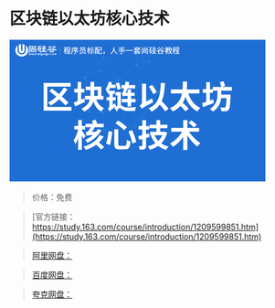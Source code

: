 # 区块链以太坊核心技术

![img](../../../assets/study163/free/0eda0020f7034060aa742ae6450713b9.jpg)

> 价格：免费

> [官方链接：https://study.163.com/course/introduction/1209599851.htm](https://study.163.com/course/introduction/1209599851.htm)

> [阿里网盘：]()

> [百度网盘：]()

> [夸克网盘：]()
